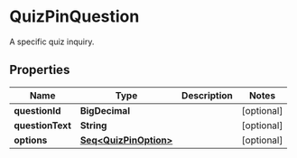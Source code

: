 

# QuizPinQuestion

A specific quiz inquiry.

## Properties

Name | Type | Description | Notes
------------ | ------------- | ------------- | -------------
**questionId** | **BigDecimal** |  |  [optional]
**questionText** | **String** |  |  [optional]
**options** | [**Seq&lt;QuizPinOption&gt;**](QuizPinOption.md) |  |  [optional]



